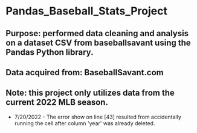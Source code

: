 # Pandas_Baseball_Stats_Project
Purpose: performed data cleaning and analysis on a dataset CSV from baseballsavant using the Pandas Python library.
-
Data acquired from: BaseballSavant.com
-
Note: this project only utilizes data from the current 2022 MLB season.
-
* 7/20/2022 - The error show on line [43] resulted from accidentally running the cell after column 'year' was already deleted. 
